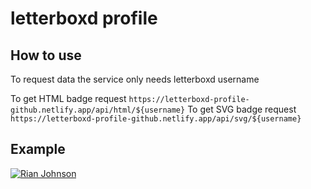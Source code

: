 # letterboxd profile

## How to use

To request data the service only needs letterboxd username

To get HTML badge request `https://letterboxd-profile-github.netlify.app/api/html/${username}`
To get SVG badge request `https://letterboxd-profile-github.netlify.app/api/svg/${username}`

## Example

[![Rian Johnson](https://letterboxd-profile-github.netlify.app/api/svg/rcjohnso)](https://letterboxd-profile-github.netlify.app/api/html/rcjohnso)
